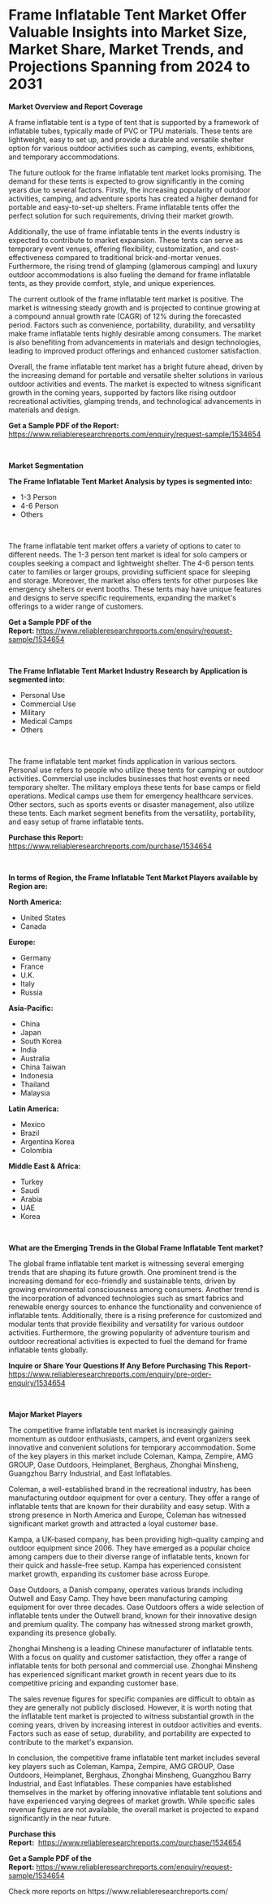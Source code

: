 <p><h1>Frame Inflatable Tent Market Offer Valuable Insights into Market Size, Market Share, Market Trends, and Projections Spanning from 2024 to 2031</h1></p><p><strong>Market Overview and Report Coverage</strong></p>
<p><p>A frame inflatable tent is a type of tent that is supported by a framework of inflatable tubes, typically made of PVC or TPU materials. These tents are lightweight, easy to set up, and provide a durable and versatile shelter option for various outdoor activities such as camping, events, exhibitions, and temporary accommodations.</p><p>The future outlook for the frame inflatable tent market looks promising. The demand for these tents is expected to grow significantly in the coming years due to several factors. Firstly, the increasing popularity of outdoor activities, camping, and adventure sports has created a higher demand for portable and easy-to-set-up shelters. Frame inflatable tents offer the perfect solution for such requirements, driving their market growth.</p><p>Additionally, the use of frame inflatable tents in the events industry is expected to contribute to market expansion. These tents can serve as temporary event venues, offering flexibility, customization, and cost-effectiveness compared to traditional brick-and-mortar venues. Furthermore, the rising trend of glamping (glamorous camping) and luxury outdoor accommodations is also fueling the demand for frame inflatable tents, as they provide comfort, style, and unique experiences.</p><p>The current outlook of the frame inflatable tent market is positive. The market is witnessing steady growth and is projected to continue growing at a compound annual growth rate (CAGR) of 12% during the forecasted period. Factors such as convenience, portability, durability, and versatility make frame inflatable tents highly desirable among consumers. The market is also benefiting from advancements in materials and design technologies, leading to improved product offerings and enhanced customer satisfaction.</p><p>Overall, the frame inflatable tent market has a bright future ahead, driven by the increasing demand for portable and versatile shelter solutions in various outdoor activities and events. The market is expected to witness significant growth in the coming years, supported by factors like rising outdoor recreational activities, glamping trends, and technological advancements in materials and design.</p></p>
<p><strong>Get a Sample PDF of the Report:</strong> <a href="https://www.reliableresearchreports.com/enquiry/request-sample/1534654">https://www.reliableresearchreports.com/enquiry/request-sample/1534654</a></p>
<p>&nbsp;</p>
<p><strong>Market Segmentation</strong></p>
<p><strong>The Frame Inflatable Tent Market Analysis by types is segmented into:</strong></p>
<p><ul><li>1-3 Person</li><li>4-6 Person</li><li>Others</li></ul></p>
<p>&nbsp;</p>
<p><p>The frame inflatable tent market offers a variety of options to cater to different needs. The 1-3 person tent market is ideal for solo campers or couples seeking a compact and lightweight shelter. The 4-6 person tents cater to families or larger groups, providing sufficient space for sleeping and storage. Moreover, the market also offers tents for other purposes like emergency shelters or event booths. These tents may have unique features and designs to serve specific requirements, expanding the market's offerings to a wider range of customers.</p></p>
<p><strong>Get a Sample PDF of the Report:</strong>&nbsp;<a href="https://www.reliableresearchreports.com/enquiry/request-sample/1534654">https://www.reliableresearchreports.com/enquiry/request-sample/1534654</a></p>
<p>&nbsp;</p>
<p><strong>The Frame Inflatable Tent Market Industry Research by Application is segmented into:</strong></p>
<p><ul><li>Personal Use</li><li>Commercial Use</li><li>Military</li><li>Medical Camps</li><li>Others</li></ul></p>
<p>&nbsp;</p>
<p><p>The frame inflatable tent market finds application in various sectors. Personal use refers to people who utilize these tents for camping or outdoor activities. Commercial use includes businesses that host events or need temporary shelter. The military employs these tents for base camps or field operations. Medical camps use them for emergency healthcare services. Other sectors, such as sports events or disaster management, also utilize these tents. Each market segment benefits from the versatility, portability, and easy setup of frame inflatable tents.</p></p>
<p><strong>Purchase this Report:</strong>&nbsp; <a href="https://www.reliableresearchreports.com/purchase/1534654">https://www.reliableresearchreports.com/purchase/1534654</a></p>
<p>&nbsp;</p>
<p><strong>In terms of Region, the Frame Inflatable Tent Market Players available by Region are:</strong></p>
<p>
    <p> <strong> North America: </strong>
        <ul>
            <li>United States</li>
            <li>Canada</li>
        </ul>
        </p> 
    <p> <strong> Europe: </strong>
        <ul>
            <li>Germany</li>
            <li>France</li>
            <li>U.K.</li>
            <li>Italy</li>
            <li>Russia</li>
        </ul>
        </p> 
    <p> <strong> Asia-Pacific: </strong>
        <ul>
            <li>China</li>
            <li>Japan</li>
            <li>South Korea</li>
            <li>India</li>
            <li>Australia</li>
            <li>China Taiwan</li>
            <li>Indonesia</li>
            <li>Thailand</li>
            <li>Malaysia</li>
        </ul>
        </p> 
    <p> <strong> Latin America: </strong>
        <ul>
            <li>Mexico</li>
            <li>Brazil</li>
            <li>Argentina Korea</li>
            <li>Colombia</li>
        </ul>
        </p> 
    <p> <strong> Middle East & Africa: </strong>
        <ul>
            <li>Turkey</li>
            <li>Saudi</li>
            <li>Arabia</li>
            <li>UAE</li>
            <li>Korea</li>
        </ul>
    </p>
    </p>
<p>&nbsp;</p>
<p><strong>What are the Emerging Trends in the Global Frame Inflatable Tent market?</strong></p>
<p><p>The global frame inflatable tent market is witnessing several emerging trends that are shaping its future growth. One prominent trend is the increasing demand for eco-friendly and sustainable tents, driven by growing environmental consciousness among consumers. Another trend is the incorporation of advanced technologies such as smart fabrics and renewable energy sources to enhance the functionality and convenience of inflatable tents. Additionally, there is a rising preference for customized and modular tents that provide flexibility and versatility for various outdoor activities. Furthermore, the growing popularity of adventure tourism and outdoor recreational activities is expected to fuel the demand for frame inflatable tents globally.</p></p>
<p><strong>Inquire or Share Your Questions If Any Before Purchasing This Report</strong>- <a href="https://www.reliableresearchreports.com/enquiry/pre-order-enquiry/1534654">https://www.reliableresearchreports.com/enquiry/pre-order-enquiry/1534654</a></p>
<p>&nbsp;</p>
<p><strong>Major Market Players</strong></p>
<p><p>The competitive frame inflatable tent market is increasingly gaining momentum as outdoor enthusiasts, campers, and event organizers seek innovative and convenient solutions for temporary accommodation. Some of the key players in this market include Coleman, Kampa, Zempire, AMG GROUP, Oase Outdoors, Heimplanet, Berghaus, Zhonghai Minsheng, Guangzhou Barry Industrial, and East Inflatables.</p><p>Coleman, a well-established brand in the recreational industry, has been manufacturing outdoor equipment for over a century. They offer a range of inflatable tents that are known for their durability and easy setup. With a strong presence in North America and Europe, Coleman has witnessed significant market growth and attracted a loyal customer base.</p><p>Kampa, a UK-based company, has been providing high-quality camping and outdoor equipment since 2006. They have emerged as a popular choice among campers due to their diverse range of inflatable tents, known for their quick and hassle-free setup. Kampa has experienced consistent market growth, expanding its customer base across Europe.</p><p>Oase Outdoors, a Danish company, operates various brands including Outwell and Easy Camp. They have been manufacturing camping equipment for over three decades. Oase Outdoors offers a wide selection of inflatable tents under the Outwell brand, known for their innovative design and premium quality. The company has witnessed strong market growth, expanding its presence globally.</p><p>Zhonghai Minsheng is a leading Chinese manufacturer of inflatable tents. With a focus on quality and customer satisfaction, they offer a range of inflatable tents for both personal and commercial use. Zhonghai Minsheng has experienced significant market growth in recent years due to its competitive pricing and expanding customer base.</p><p>The sales revenue figures for specific companies are difficult to obtain as they are generally not publicly disclosed. However, it is worth noting that the inflatable tent market is projected to witness substantial growth in the coming years, driven by increasing interest in outdoor activities and events. Factors such as ease of setup, durability, and portability are expected to contribute to the market's expansion.</p><p>In conclusion, the competitive frame inflatable tent market includes several key players such as Coleman, Kampa, Zempire, AMG GROUP, Oase Outdoors, Heimplanet, Berghaus, Zhonghai Minsheng, Guangzhou Barry Industrial, and East Inflatables. These companies have established themselves in the market by offering innovative inflatable tent solutions and have experienced varying degrees of market growth. While specific sales revenue figures are not available, the overall market is projected to expand significantly in the near future.</p></p>
<p><strong>Purchase this Report:</strong>&nbsp;&nbsp;<a href="https://www.reliableresearchreports.com/purchase/1534654">https://www.reliableresearchreports.com/purchase/1534654</a></p>
<p></p>
<p><strong>Get a Sample PDF of the Report:</strong>&nbsp;<a href="https://www.reliableresearchreports.com/enquiry/request-sample/1534654">https://www.reliableresearchreports.com/enquiry/request-sample/1534654</a></p>
<p>Check more reports on https://www.reliableresearchreports.com/</p>